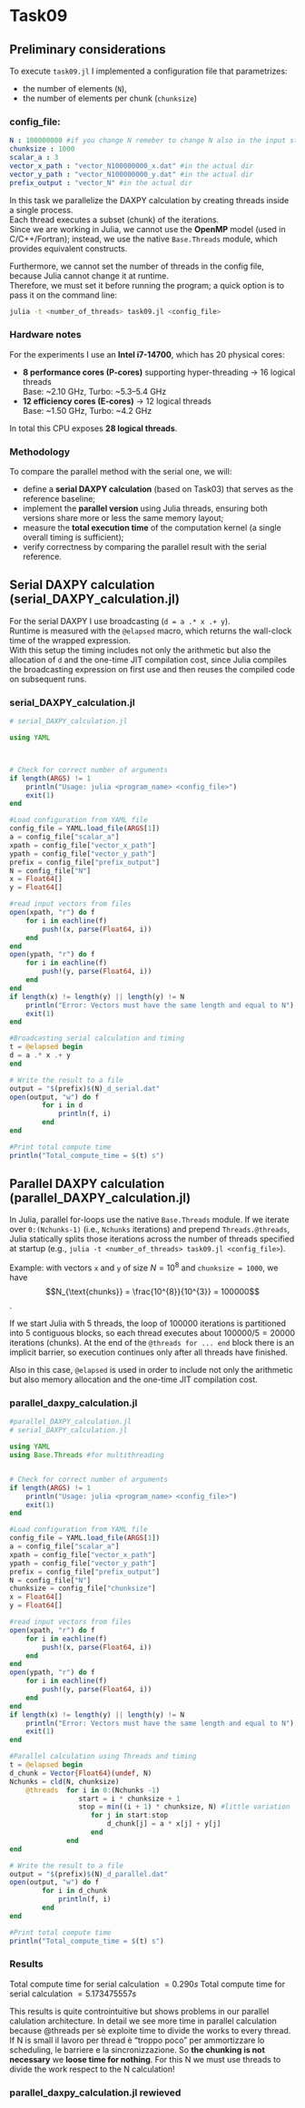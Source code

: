 # Task09
## Preliminary considerations
To execute `task09.jl` I implemented a configuration file that parametrizes:
- the number of elements (`N`),
- the number of elements per chunk (`chunksize`)
### config_file:
```yaml
N : 100000000 #if you change N remeber to change N also in the input strings here!
chunksize : 1000
scalar_a : 3
vector_x_path : "vector_N100000000_x.dat" #in the actual dir
vector_y_path : "vector_N100000000_y.dat" #in the actual dir
prefix_output : "vector_N" #in the actual dir
 ```
In this task we parallelize the DAXPY calculation by creating threads inside a single process.  
Each thread executes a subset (chunk) of the iterations.  
Since we are working in Julia, we cannot use the **OpenMP** model (used in C/C++/Fortran); instead, we use the native `Base.Threads` module, which provides equivalent constructs.

Furthermore, we cannot set the number of threads in the config file, because Julia cannot change it at runtime.  
Therefore, we must set it before running the program; a quick option is to pass it on the command line:
```bash
julia -t <number_of_threads> task09.jl <config_file>
```

### Hardware notes
For the experiments I use an **Intel i7-14700**, which has 20 physical cores:
- **8 performance cores (P-cores)** supporting hyper-threading → 16 logical threads  
  Base: ~2.10 GHz, Turbo: ~5.3–5.4 GHz
- **12 efficiency cores (E-cores)** → 12 logical threads  
  Base: ~1.50 GHz, Turbo: ~4.2 GHz

In total this CPU exposes **28 logical threads**.

### Methodology
To compare the parallel method with the serial one, we will:
- define a **serial DAXPY calculation** (based on Task03) that serves as the reference baseline;
- implement the **parallel version** using Julia threads, ensuring both versions share more or less the same memory layout;
- measure the **total execution time** of the computation kernel (a single overall timing is sufficient);
- verify correctness by comparing the parallel result with the serial reference.

## Serial DAXPY calculation (serial_DAXPY_calculation.jl)

For the serial DAXPY I use broadcasting (`d = a .* x .+ y`).  
Runtime is measured with the `@elapsed` macro, which returns the wall-clock time of the wrapped expression.  
With this setup the timing includes not only the arithmetic but also the allocation of `d` and the one-time JIT compilation cost, since Julia compiles the broadcasting expression on first use and then reuses the compiled code on subsequent runs.

### serial_DAXPY_calculation.jl
```julia
# serial_DAXPY_calculation.jl

using YAML 



# Check for correct number of arguments
if length(ARGS) != 1
    println("Usage: julia <program_name> <config_file>")
    exit(1)
end

#Load configuration from YAML file
config_file = YAML.load_file(ARGS[1]) 
a = config_file["scalar_a"]
xpath = config_file["vector_x_path"]
ypath = config_file["vector_y_path"]
prefix = config_file["prefix_output"]
N = config_file["N"]
x = Float64[]    
y = Float64[]

#read input vectors from files
open(xpath, "r") do f
    for i in eachline(f)
        push!(x, parse(Float64, i))
    end
end
open(ypath, "r") do f
    for i in eachline(f)
        push!(y, parse(Float64, i))
    end
end
if length(x) != length(y) || length(y) != N 
    println("Error: Vectors must have the same length and equal to N")
    exit(1)
end

#Broadcasting serial calculation and timing 
t = @elapsed begin
d = a .* x .+ y
end 

# Write the result to a file
output = "$(prefix)$(N)_d_serial.dat"
open(output, "w") do f
        for i in d
            println(f, i)
        end
end 

#Print total compute time
println("Total_compute_time = $(t) s")
```

## Parallel DAXPY calculation (parallel_DAXPY_calculation.jl)
In Julia, parallel for-loops use the native `Base.Threads` module. If we iterate over `0:(Nchunks-1)` (i.e., `Nchunks` iterations) and prepend `Threads.@threads`, Julia statically splits those iterations across the number of threads specified at startup (e.g., `julia -t <number_of_threads> task09.jl <config_file>`).

Example: with vectors `x` and `y` of size $N = 10^{8}$ and `chunksize = 1000`, we have $$N_{\text{chunks}} = \frac{10^{8}}{10^{3}} = 100000$$.

If we start Julia with 5 threads, the loop of 100000 iterations is partitioned into 5 contiguous blocks, so each thread executes about $100000/5 = 20000$ iterations (chunks). At the end of the `@threads for ... end` block there is an implicit barrier, so execution continues only after all threads have finished.

Also in this case, `@elapsed` is used in order to include not only the arithmetic but also memory allocation and the one-time JIT compilation cost.
### parallel_daxpy_calculation.jl
```julia
#parallel_DAXPY_calculation.jl
# serial_DAXPY_calculation.jl

using YAML 
using Base.Threads #for multithreading


# Check for correct number of arguments
if length(ARGS) != 1
    println("Usage: julia <program_name> <config_file>")
    exit(1)
end

#Load configuration from YAML file
config_file = YAML.load_file(ARGS[1]) 
a = config_file["scalar_a"]
xpath = config_file["vector_x_path"]
ypath = config_file["vector_y_path"]
prefix = config_file["prefix_output"]
N = config_file["N"]
chunksize = config_file["chunksize"]
x = Float64[]    
y = Float64[]

#read input vectors from files
open(xpath, "r") do f
    for i in eachline(f)
        push!(x, parse(Float64, i))
    end
end
open(ypath, "r") do f
    for i in eachline(f)
        push!(y, parse(Float64, i))
    end
end
if length(x) != length(y) || length(y) != N 
    println("Error: Vectors must have the same length and equal to N")
    exit(1)
end

#Parallel calculation using Threads and timing
t = @elapsed begin
d_chunk = Vector{Float64}(undef, N)
Nchunks = cld(N, chunksize)
    @threads  for i in 0:(Nchunks -1)
                 start = i * chunksize + 1 
                 stop = min((i + 1) * chunksize, N) #little variation
                    for j in start:stop
                        d_chunk[j] = a * x[j] + y[j]
                    end
              end
end

# Write the result to a file
output = "$(prefix)$(N)_d_parallel.dat"
open(output, "w") do f
        for i in d_chunk
            println(f, i)
        end
end 

#Print total compute time
println("Total_compute_time = $(t) s")
```
### Results
Total compute time for serial calculation $= 0.290 s$
Total compute time for serial calculation $= 5.173475557 s$

This results is quite controintuitive but shows problems in our parallel calulation architecture. In detail we see more time in parallel calculation because @threads per sè exploite time to divide the works to every thread. If N is small il lavoro per thread è “troppo poco” per ammortizzare lo scheduling, le barriere e la sincronizzazione.
So **the chunking is not necessary** we **loose time for nothing**.
For this N we must use threads to divide the work respect to the N calculation! 
### parallel_daxpy_calculation.jl rewieved
```julia

```



